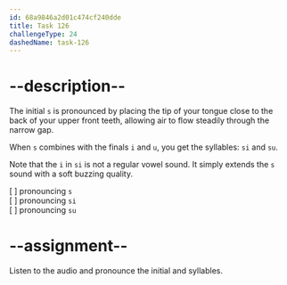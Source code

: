 ```yaml
---
id: 68a9846a2d01c474cf240dde
title: Task 126
challengeType: 24
dashedName: task-126
---
```


<!--SPEAKING-->

<!-- (Audio) A: s, si, su -->

# --description--

The initial `s` is pronounced by placing the tip of your tongue close to the back of your upper front teeth, allowing air to flow steadily through the narrow gap.

When `s` combines with the finals `i` and `u`, you get the syllables: `si` and `su`.

Note that the `i` in `si` is not a regular vowel sound. It simply extends the `s` sound with a soft buzzing quality.

[ ] pronouncing `s`  
[ ] pronouncing `si`  
[ ] pronouncing `su`

# --assignment--

Listen to the audio and pronounce the initial and syllables.
